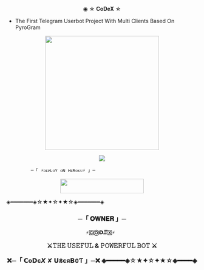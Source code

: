 

<p align="center">◉ ☆ 𝐂𝐨𝐃𝐞𝐗 ☆ </p>

- The First Telegram Userbot Project With Multi Clients Based On PyroGram

<p align="center"><a href="https://t.me/fun_here"><img src="https://graph.org/file/96827e441b7a879a6fe55.jpg" width="300"></a></p>
<p align="center">
    <a href="https://www.python.org/" alt="made-with-python"> <img src="https://img.shields.io/badge/Made%20with-Python-black.svg?style=flat-square&logo=python&logoColor=blue&color=red" /></a>
            
             ─「 ⚡ᴅᴇᴩʟᴏʏ ᴏɴ ʜᴇʀᴏᴋᴜ⚡ 」─

<p align="center"><a href="http://dashboard.heroku.com/new?template=https://github.com/itszshivam/OP-USERBOT2"> <img src="https://img.shields.io/badge/Deploy%20On%20Heroku-pink?style=for-the-badge&logo=heroku" width="220" height="38.45"/></a></p>

 ◈━━━━━━━◈☆★✦☆✦★☆◈━━━━━━━◈ 
 <h3 align="center"> 
     ─「 𝐎𝐖𝐍𝐄𝐑 」─ 
  
    ⚡🇨Ⓞ𝗗𝜩🇽⚡ 
  
 ⚔️𝚃𝙷𝙴 𝚄𝚂𝙴𝙵𝚄𝙻 & 𝙿𝙾𝚆𝙴𝚁𝙵𝚄𝙻 𝙱𝙾𝚃 ⚔️  
  
 ❌─「 𝗖ο𝗗є𝙓 ✘ 𝗨នєя𝗕០Ƭ 」─❌</b> 
◈━━━━━◈☆★✦☆✦★☆◈━━━━◈ 

